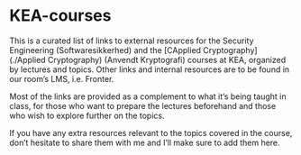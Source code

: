 # KEA-courses

This is a curated list of links to external resources for the Security Engineering (Softwaresikkerhed) and the [CApplied Cryptography](./Applied Cryptography) (Anvendt Kryptografi) courses at KEA, organized by lectures and topics.
Other links and internal resources are to be found in our room’s LMS, i.e. Fronter.

Most of the links are provided as a complement to what it’s being taught in class, for those who want to prepare the lectures beforehand and those who wish to explore further on the topics.

If you have any extra resources relevant to the topics covered in the course, don’t hesitate to share them with me and I’ll make sure to add them here.